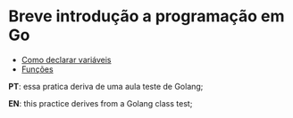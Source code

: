 # Breve introdução a programação em Go

- [Como declarar variáveis](./declarations/declarations.md)
- [Funções](./funcoes/funcoes.md)

**PT**: essa pratica deriva de uma aula teste de Golang;

**EN**: this practice derives from a Golang class test;
